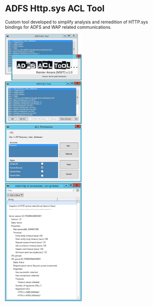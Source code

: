 # ADFS Http.sys ACL Tool

Custom tool developed to simplify analysis and remedition of HTTP.sys bindings for ADFS and WAP related communications.

<img src="DocImages/splash.jpg" width=50%>

<img src="DocImages/main.jpg" width=50%>

<img src="DocImages/edit.jpg" width=50%>

<img src="DocImages/list.jpg" width=50%>
